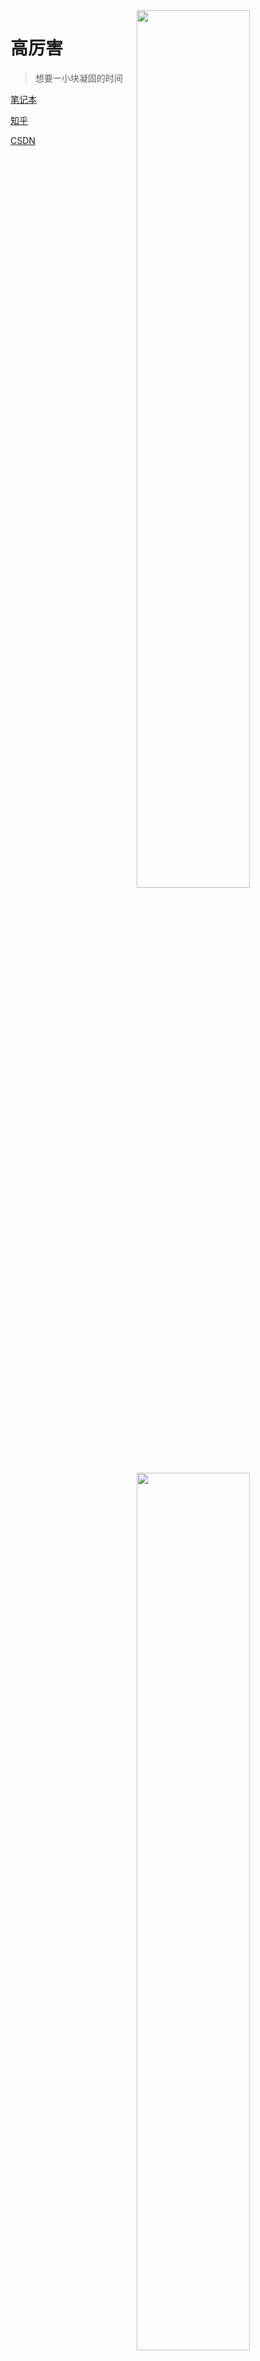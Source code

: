 
  <img align="right" src='https://github-readme-stats.vercel.app/api/top-langs/?username=drincann&theme=nord&layout=compact' width="60%"/>
  <img align="right" src='https://github-readme-stats.vercel.app/api?username=drincann&show_icons=true&theme=nord&custom_title=Stats' width="60%"/>

# 高厉害
> 想要一小块凝固的时间
> 
[笔记本](http://codingfor.life)

[知乎](https://www.zhihu.com/people/gao-jun-kang)

[CSDN](https://blog.csdn.net/qq_16181837)

